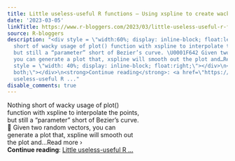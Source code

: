 ```yaml
---
title: Little useless-useful R functions – Using xspline to create wacky signatures
date: '2023-03-05'
linkTitle: https://www.r-bloggers.com/2023/03/little-useless-useful-r-functions-using-xspline-to-create-wacky-signatures/
source: R-bloggers
description: "<div style = \"width:60%; display: inline-block; float:left; \"> Nothing
  short of wacky usage of plot() function with xspline to interpolate the points,
  but still a “parameter” short of Bezier’s curve. \U0001F642 Given two random vectors,
  you can generate a plot that, xspline will smooth out the plot and…Read more ›</div>\n<div
  style = \"width: 40%; display: inline-block; float:right;\"></div>\n<div style=\"clear:
  both;\"></div>\n<strong>Continue reading</strong>: <a href=\"https://www.r-bloggers.com/2023/03/little-useless-useful-r-functions-using-xspline-to-create-wacky-signatures/\">Little
  useless-useful R ..."
disable_comments: true
---
```

<div style = "width:60%; display: inline-block; float:left; "> Nothing short of wacky usage of plot() function with xspline to interpolate the points, but still a “parameter” short of Bezier’s curve. 🙂 Given two random vectors, you can generate a plot that, xspline will smooth out the plot and…Read more ›</div>
<div style = "width: 40%; display: inline-block; float:right;"></div>
<div style="clear: both;"></div>
<strong>Continue reading</strong>: <a href="https://www.r-bloggers.com/2023/03/little-useless-useful-r-functions-using-xspline-to-create-wacky-signatures/">Little useless-useful R ...
